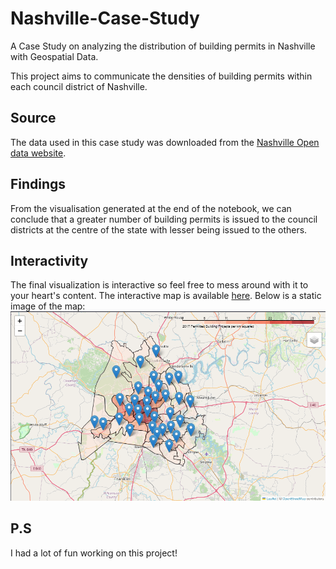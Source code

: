 # Nashville-Case-Study

A Case Study on analyzing the distribution of building permits in Nashville with Geospatial Data.

This project aims to communicate the densities of building permits within each council district of Nashville.

## Source

The data used in this case study was downloaded from the [Nashville Open data website](https://data.nashville.gov/).

## Findings

From the visualisation generated at the end of the notebook, we can conclude that a greater number of building permits is issued to the council districts at the centre of the state with lesser being issued to the others.

## Interactivity

The final visualization is interactive so feel free to mess around with it to your heart's content. The interactive map is available [here](nashville_permits_map.html).
Below is a static image of the map:
![Nashville_permits_map](image.png)

## P.S

I had a lot of fun working on this project!
